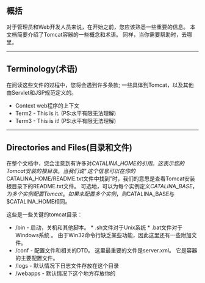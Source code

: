 ## 概括

对于管理员和Web开发人员来说，在开始之前，您应该熟悉一些重要的信息。 本文档简要介绍了Tomcat容器的一些概念和术语。 同样，当你需要帮助时，去哪里。

---

## Terminology\(术语\)

在阅读这些文件的过程中，您将会遇到许多条款; 一些具体到Tomcat，以及其他由Servlet和JSP规范定义的。

* Context  web程序的上下文
* Term2 - This is it. \(PS:水平有限无法理解\)
* Term3 - This is it! \(PS:水平有限无法理解\)

---

## Directories and Files\(目录和文件\)

在整个文档中，您会注意到有许多对$CATALINA\_HOME的引用。  这表示您的Tomcat安装的根目录。 当我们说“这个信息可以在你的$CATALINA\_HOME/README.txt文件中找到”时，我们的意思是查看Tomcat安装根目录下的README.txt文件。 可选地，可以为每个实例定义$CATALINA\_BASE，为多个实例配置Tomcat。 如果未配置多个实例，则$CATALINA\_BASE与$CATALINA\_HOME相同。

这些是一些关键的tomcat目录：

* /bin - 启动，关机和其他脚本。 \* .sh文件对于Unix系统  \* .bat文件对于Windows系统 。 由于Win32命令行缺乏某些功能，因此这里还有一些附加文件。
* /conf - 配置文件和相关的DTD。 这里最重要的文件是server.xml。 它是容器的主要配置文件。
* /logs - 默认情况下日志文件存放在这个目录
* /webapps - 默认情况下这个地方存放你的



